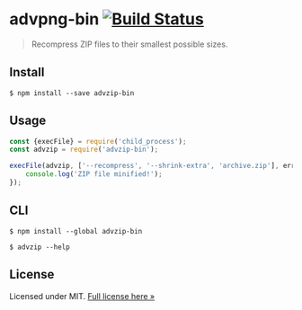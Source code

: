 # advpng-bin [![Build Status](http://img.shields.io/travis/imagemin/advpng-bin.svg?style=flat)](https://travis-ci.org/imagemin/advpng-bin)

> Recompress ZIP files to their smallest possible sizes.

## Install

```
$ npm install --save advzip-bin
```

## Usage

```js
const {execFile} = require('child_process');
const advzip = require('advzip-bin');

execFile(advzip, ['--recompress', '--shrink-extra', 'archive.zip'], err => {
	console.log('ZIP file minified!');
});
```

## CLI

```
$ npm install --global advzip-bin
```

```
$ advzip --help
```

## License

Licensed under MIT. [Full license here &raquo;](LICENSE.txt)
